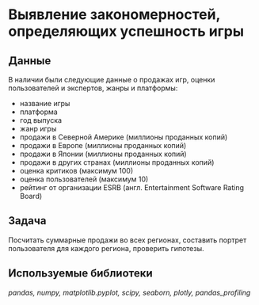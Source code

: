 # Выявление закономерностей, определяющих успешность игры

## Данные

В наличии были следующие данные о продажах игр, оценки пользователей и экспертов, жанры и платформы:
- название игры
- платформа
- год выпуска
- жанр игры
- продажи в Северной Америке (миллионы проданных копий)
- продажи в Европе (миллионы проданных копий)
- продажи в Японии (миллионы проданных копий)
- продажи в других странах (миллионы проданных копий)
- оценка критиков (максимум 100)
- оценка пользователей (максимум 10)
- рейтинг от организации ESRB (англ. Entertainment Software Rating Board)

## Задача
Посчитать суммарные продажи во всех регионах, составить портрет пользователя для каждого региона, проверить гипотезы.

## Используемые библиотеки
*pandas,*
*numpy,*
*matplotlib.pyplot,*
*scipy,*
*seaborn,*
*plotly,*
*pandas_profiling*

